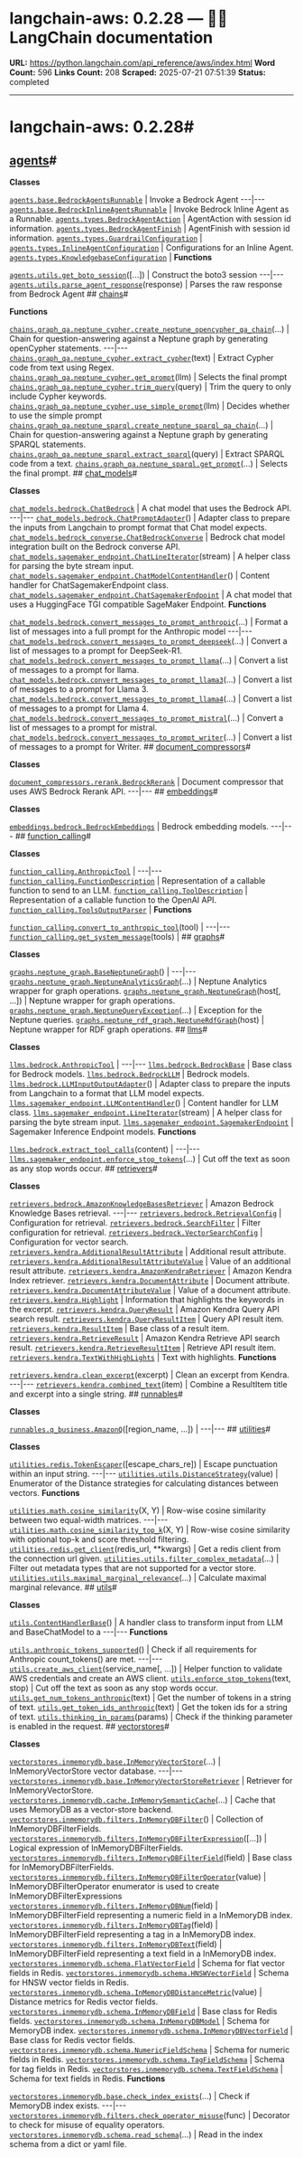 # langchain-aws: 0.2.28 — 🦜🔗 LangChain  documentation

**URL:** https://python.langchain.com/api_reference/aws/index.html
**Word Count:** 596
**Links Count:** 208
**Scraped:** 2025-07-21 07:51:39
**Status:** completed

---

# langchain-aws: 0.2.28\#

## [agents](https://python.langchain.com/api_reference/aws/agents.html#langchain-aws-agents)\#

**Classes**

[`agents.base.BedrockAgentsRunnable`](https://python.langchain.com/api_reference/aws/agents/langchain_aws.agents.base.BedrockAgentsRunnable.html#langchain_aws.agents.base.BedrockAgentsRunnable "langchain_aws.agents.base.BedrockAgentsRunnable") | Invoke a Bedrock Agent   ---|---   [`agents.base.BedrockInlineAgentsRunnable`](https://python.langchain.com/api_reference/aws/agents/langchain_aws.agents.base.BedrockInlineAgentsRunnable.html#langchain_aws.agents.base.BedrockInlineAgentsRunnable "langchain_aws.agents.base.BedrockInlineAgentsRunnable") | Invoke Bedrock Inline Agent as a Runnable.   [`agents.types.BedrockAgentAction`](https://python.langchain.com/api_reference/aws/agents/langchain_aws.agents.types.BedrockAgentAction.html#langchain_aws.agents.types.BedrockAgentAction "langchain_aws.agents.types.BedrockAgentAction") | AgentAction with session id information.   [`agents.types.BedrockAgentFinish`](https://python.langchain.com/api_reference/aws/agents/langchain_aws.agents.types.BedrockAgentFinish.html#langchain_aws.agents.types.BedrockAgentFinish "langchain_aws.agents.types.BedrockAgentFinish") | AgentFinish with session id information.   [`agents.types.GuardrailConfiguration`](https://python.langchain.com/api_reference/aws/agents/langchain_aws.agents.types.GuardrailConfiguration.html#langchain_aws.agents.types.GuardrailConfiguration "langchain_aws.agents.types.GuardrailConfiguration") |    [`agents.types.InlineAgentConfiguration`](https://python.langchain.com/api_reference/aws/agents/langchain_aws.agents.types.InlineAgentConfiguration.html#langchain_aws.agents.types.InlineAgentConfiguration "langchain_aws.agents.types.InlineAgentConfiguration") | Configurations for an Inline Agent.   [`agents.types.KnowledgebaseConfiguration`](https://python.langchain.com/api_reference/aws/agents/langchain_aws.agents.types.KnowledgebaseConfiguration.html#langchain_aws.agents.types.KnowledgebaseConfiguration "langchain_aws.agents.types.KnowledgebaseConfiguration") |       **Functions**

[`agents.utils.get_boto_session`](https://python.langchain.com/api_reference/aws/agents/langchain_aws.agents.utils.get_boto_session.html#langchain_aws.agents.utils.get_boto_session "langchain_aws.agents.utils.get_boto_session")\(\[...\]\) | Construct the boto3 session   ---|---   [`agents.utils.parse_agent_response`](https://python.langchain.com/api_reference/aws/agents/langchain_aws.agents.utils.parse_agent_response.html#langchain_aws.agents.utils.parse_agent_response "langchain_aws.agents.utils.parse_agent_response")\(response\) | Parses the raw response from Bedrock Agent      ## [chains](https://python.langchain.com/api_reference/aws/chains.html#langchain-aws-chains)\#

**Functions**

[`chains.graph_qa.neptune_cypher.create_neptune_opencypher_qa_chain`](https://python.langchain.com/api_reference/aws/chains/langchain_aws.chains.graph_qa.neptune_cypher.create_neptune_opencypher_qa_chain.html#langchain_aws.chains.graph_qa.neptune_cypher.create_neptune_opencypher_qa_chain "langchain_aws.chains.graph_qa.neptune_cypher.create_neptune_opencypher_qa_chain")\(...\) | Chain for question-answering against a Neptune graph by generating openCypher statements.   ---|---   [`chains.graph_qa.neptune_cypher.extract_cypher`](https://python.langchain.com/api_reference/aws/chains/langchain_aws.chains.graph_qa.neptune_cypher.extract_cypher.html#langchain_aws.chains.graph_qa.neptune_cypher.extract_cypher "langchain_aws.chains.graph_qa.neptune_cypher.extract_cypher")\(text\) | Extract Cypher code from text using Regex.   [`chains.graph_qa.neptune_cypher.get_prompt`](https://python.langchain.com/api_reference/aws/chains/langchain_aws.chains.graph_qa.neptune_cypher.get_prompt.html#langchain_aws.chains.graph_qa.neptune_cypher.get_prompt "langchain_aws.chains.graph_qa.neptune_cypher.get_prompt")\(llm\) | Selects the final prompt   [`chains.graph_qa.neptune_cypher.trim_query`](https://python.langchain.com/api_reference/aws/chains/langchain_aws.chains.graph_qa.neptune_cypher.trim_query.html#langchain_aws.chains.graph_qa.neptune_cypher.trim_query "langchain_aws.chains.graph_qa.neptune_cypher.trim_query")\(query\) | Trim the query to only include Cypher keywords.   [`chains.graph_qa.neptune_cypher.use_simple_prompt`](https://python.langchain.com/api_reference/aws/chains/langchain_aws.chains.graph_qa.neptune_cypher.use_simple_prompt.html#langchain_aws.chains.graph_qa.neptune_cypher.use_simple_prompt "langchain_aws.chains.graph_qa.neptune_cypher.use_simple_prompt")\(llm\) | Decides whether to use the simple prompt   [`chains.graph_qa.neptune_sparql.create_neptune_sparql_qa_chain`](https://python.langchain.com/api_reference/aws/chains/langchain_aws.chains.graph_qa.neptune_sparql.create_neptune_sparql_qa_chain.html#langchain_aws.chains.graph_qa.neptune_sparql.create_neptune_sparql_qa_chain "langchain_aws.chains.graph_qa.neptune_sparql.create_neptune_sparql_qa_chain")\(...\) | Chain for question-answering against a Neptune graph by generating SPARQL statements.   [`chains.graph_qa.neptune_sparql.extract_sparql`](https://python.langchain.com/api_reference/aws/chains/langchain_aws.chains.graph_qa.neptune_sparql.extract_sparql.html#langchain_aws.chains.graph_qa.neptune_sparql.extract_sparql "langchain_aws.chains.graph_qa.neptune_sparql.extract_sparql")\(query\) | Extract SPARQL code from a text.   [`chains.graph_qa.neptune_sparql.get_prompt`](https://python.langchain.com/api_reference/aws/chains/langchain_aws.chains.graph_qa.neptune_sparql.get_prompt.html#langchain_aws.chains.graph_qa.neptune_sparql.get_prompt "langchain_aws.chains.graph_qa.neptune_sparql.get_prompt")\(...\) | Selects the final prompt.      ## [chat\_models](https://python.langchain.com/api_reference/aws/chat_models.html#langchain-aws-chat-models)\#

**Classes**

[`chat_models.bedrock.ChatBedrock`](https://python.langchain.com/api_reference/aws/chat_models/langchain_aws.chat_models.bedrock.ChatBedrock.html#langchain_aws.chat_models.bedrock.ChatBedrock "langchain_aws.chat_models.bedrock.ChatBedrock") | A chat model that uses the Bedrock API.   ---|---   [`chat_models.bedrock.ChatPromptAdapter`](https://python.langchain.com/api_reference/aws/chat_models/langchain_aws.chat_models.bedrock.ChatPromptAdapter.html#langchain_aws.chat_models.bedrock.ChatPromptAdapter "langchain_aws.chat_models.bedrock.ChatPromptAdapter")\(\) | Adapter class to prepare the inputs from Langchain to prompt format that Chat model expects.   [`chat_models.bedrock_converse.ChatBedrockConverse`](https://python.langchain.com/api_reference/aws/chat_models/langchain_aws.chat_models.bedrock_converse.ChatBedrockConverse.html#langchain_aws.chat_models.bedrock_converse.ChatBedrockConverse "langchain_aws.chat_models.bedrock_converse.ChatBedrockConverse") | Bedrock chat model integration built on the Bedrock converse API.   [`chat_models.sagemaker_endpoint.ChatLineIterator`](https://python.langchain.com/api_reference/aws/chat_models/langchain_aws.chat_models.sagemaker_endpoint.ChatLineIterator.html#langchain_aws.chat_models.sagemaker_endpoint.ChatLineIterator "langchain_aws.chat_models.sagemaker_endpoint.ChatLineIterator")\(stream\) | A helper class for parsing the byte stream input.   [`chat_models.sagemaker_endpoint.ChatModelContentHandler`](https://python.langchain.com/api_reference/aws/chat_models/langchain_aws.chat_models.sagemaker_endpoint.ChatModelContentHandler.html#langchain_aws.chat_models.sagemaker_endpoint.ChatModelContentHandler "langchain_aws.chat_models.sagemaker_endpoint.ChatModelContentHandler")\(\) | Content handler for ChatSagemakerEndpoint class.   [`chat_models.sagemaker_endpoint.ChatSagemakerEndpoint`](https://python.langchain.com/api_reference/aws/chat_models/langchain_aws.chat_models.sagemaker_endpoint.ChatSagemakerEndpoint.html#langchain_aws.chat_models.sagemaker_endpoint.ChatSagemakerEndpoint "langchain_aws.chat_models.sagemaker_endpoint.ChatSagemakerEndpoint") | A chat model that uses a HuggingFace TGI compatible SageMaker Endpoint.      **Functions**

[`chat_models.bedrock.convert_messages_to_prompt_anthropic`](https://python.langchain.com/api_reference/aws/chat_models/langchain_aws.chat_models.bedrock.convert_messages_to_prompt_anthropic.html#langchain_aws.chat_models.bedrock.convert_messages_to_prompt_anthropic "langchain_aws.chat_models.bedrock.convert_messages_to_prompt_anthropic")\(...\) | Format a list of messages into a full prompt for the Anthropic model   ---|---   [`chat_models.bedrock.convert_messages_to_prompt_deepseek`](https://python.langchain.com/api_reference/aws/chat_models/langchain_aws.chat_models.bedrock.convert_messages_to_prompt_deepseek.html#langchain_aws.chat_models.bedrock.convert_messages_to_prompt_deepseek "langchain_aws.chat_models.bedrock.convert_messages_to_prompt_deepseek")\(...\) | Convert a list of messages to a prompt for DeepSeek-R1.   [`chat_models.bedrock.convert_messages_to_prompt_llama`](https://python.langchain.com/api_reference/aws/chat_models/langchain_aws.chat_models.bedrock.convert_messages_to_prompt_llama.html#langchain_aws.chat_models.bedrock.convert_messages_to_prompt_llama "langchain_aws.chat_models.bedrock.convert_messages_to_prompt_llama")\(...\) | Convert a list of messages to a prompt for llama.   [`chat_models.bedrock.convert_messages_to_prompt_llama3`](https://python.langchain.com/api_reference/aws/chat_models/langchain_aws.chat_models.bedrock.convert_messages_to_prompt_llama3.html#langchain_aws.chat_models.bedrock.convert_messages_to_prompt_llama3 "langchain_aws.chat_models.bedrock.convert_messages_to_prompt_llama3")\(...\) | Convert a list of messages to a prompt for Llama 3.   [`chat_models.bedrock.convert_messages_to_prompt_llama4`](https://python.langchain.com/api_reference/aws/chat_models/langchain_aws.chat_models.bedrock.convert_messages_to_prompt_llama4.html#langchain_aws.chat_models.bedrock.convert_messages_to_prompt_llama4 "langchain_aws.chat_models.bedrock.convert_messages_to_prompt_llama4")\(...\) | Convert a list of messages to a prompt for Llama 4.   [`chat_models.bedrock.convert_messages_to_prompt_mistral`](https://python.langchain.com/api_reference/aws/chat_models/langchain_aws.chat_models.bedrock.convert_messages_to_prompt_mistral.html#langchain_aws.chat_models.bedrock.convert_messages_to_prompt_mistral "langchain_aws.chat_models.bedrock.convert_messages_to_prompt_mistral")\(...\) | Convert a list of messages to a prompt for mistral.   [`chat_models.bedrock.convert_messages_to_prompt_writer`](https://python.langchain.com/api_reference/aws/chat_models/langchain_aws.chat_models.bedrock.convert_messages_to_prompt_writer.html#langchain_aws.chat_models.bedrock.convert_messages_to_prompt_writer "langchain_aws.chat_models.bedrock.convert_messages_to_prompt_writer")\(...\) | Convert a list of messages to a prompt for Writer.      ## [document\_compressors](https://python.langchain.com/api_reference/aws/document_compressors.html#langchain-aws-document-compressors)\#

**Classes**

[`document_compressors.rerank.BedrockRerank`](https://python.langchain.com/api_reference/aws/document_compressors/langchain_aws.document_compressors.rerank.BedrockRerank.html#langchain_aws.document_compressors.rerank.BedrockRerank "langchain_aws.document_compressors.rerank.BedrockRerank") | Document compressor that uses AWS Bedrock Rerank API.   ---|---      ## [embeddings](https://python.langchain.com/api_reference/aws/embeddings.html#langchain-aws-embeddings)\#

**Classes**

[`embeddings.bedrock.BedrockEmbeddings`](https://python.langchain.com/api_reference/aws/embeddings/langchain_aws.embeddings.bedrock.BedrockEmbeddings.html#langchain_aws.embeddings.bedrock.BedrockEmbeddings "langchain_aws.embeddings.bedrock.BedrockEmbeddings") | Bedrock embedding models.   ---|---      ## [function\_calling](https://python.langchain.com/api_reference/aws/function_calling.html#langchain-aws-function-calling)\#

**Classes**

[`function_calling.AnthropicTool`](https://python.langchain.com/api_reference/aws/function_calling/langchain_aws.function_calling.AnthropicTool.html#langchain_aws.function_calling.AnthropicTool "langchain_aws.function_calling.AnthropicTool") |    ---|---   [`function_calling.FunctionDescription`](https://python.langchain.com/api_reference/aws/function_calling/langchain_aws.function_calling.FunctionDescription.html#langchain_aws.function_calling.FunctionDescription "langchain_aws.function_calling.FunctionDescription") | Representation of a callable function to send to an LLM.   [`function_calling.ToolDescription`](https://python.langchain.com/api_reference/aws/function_calling/langchain_aws.function_calling.ToolDescription.html#langchain_aws.function_calling.ToolDescription "langchain_aws.function_calling.ToolDescription") | Representation of a callable function to the OpenAI API.   [`function_calling.ToolsOutputParser`](https://python.langchain.com/api_reference/aws/function_calling/langchain_aws.function_calling.ToolsOutputParser.html#langchain_aws.function_calling.ToolsOutputParser "langchain_aws.function_calling.ToolsOutputParser") |       **Functions**

[`function_calling.convert_to_anthropic_tool`](https://python.langchain.com/api_reference/aws/function_calling/langchain_aws.function_calling.convert_to_anthropic_tool.html#langchain_aws.function_calling.convert_to_anthropic_tool "langchain_aws.function_calling.convert_to_anthropic_tool")\(tool\) |    ---|---   [`function_calling.get_system_message`](https://python.langchain.com/api_reference/aws/function_calling/langchain_aws.function_calling.get_system_message.html#langchain_aws.function_calling.get_system_message "langchain_aws.function_calling.get_system_message")\(tools\) |       ## [graphs](https://python.langchain.com/api_reference/aws/graphs.html#langchain-aws-graphs)\#

**Classes**

[`graphs.neptune_graph.BaseNeptuneGraph`](https://python.langchain.com/api_reference/aws/graphs/langchain_aws.graphs.neptune_graph.BaseNeptuneGraph.html#langchain_aws.graphs.neptune_graph.BaseNeptuneGraph "langchain_aws.graphs.neptune_graph.BaseNeptuneGraph")\(\) |    ---|---   [`graphs.neptune_graph.NeptuneAnalyticsGraph`](https://python.langchain.com/api_reference/aws/graphs/langchain_aws.graphs.neptune_graph.NeptuneAnalyticsGraph.html#langchain_aws.graphs.neptune_graph.NeptuneAnalyticsGraph "langchain_aws.graphs.neptune_graph.NeptuneAnalyticsGraph")\(...\) | Neptune Analytics wrapper for graph operations.   [`graphs.neptune_graph.NeptuneGraph`](https://python.langchain.com/api_reference/aws/graphs/langchain_aws.graphs.neptune_graph.NeptuneGraph.html#langchain_aws.graphs.neptune_graph.NeptuneGraph "langchain_aws.graphs.neptune_graph.NeptuneGraph")\(host\[, ...\]\) | Neptune wrapper for graph operations.   [`graphs.neptune_graph.NeptuneQueryException`](https://python.langchain.com/api_reference/aws/graphs/langchain_aws.graphs.neptune_graph.NeptuneQueryException.html#langchain_aws.graphs.neptune_graph.NeptuneQueryException "langchain_aws.graphs.neptune_graph.NeptuneQueryException")\(...\) | Exception for the Neptune queries.   [`graphs.neptune_rdf_graph.NeptuneRdfGraph`](https://python.langchain.com/api_reference/aws/graphs/langchain_aws.graphs.neptune_rdf_graph.NeptuneRdfGraph.html#langchain_aws.graphs.neptune_rdf_graph.NeptuneRdfGraph "langchain_aws.graphs.neptune_rdf_graph.NeptuneRdfGraph")\(host\) | Neptune wrapper for RDF graph operations.      ## [llms](https://python.langchain.com/api_reference/aws/llms.html#langchain-aws-llms)\#

**Classes**

[`llms.bedrock.AnthropicTool`](https://python.langchain.com/api_reference/aws/llms/langchain_aws.llms.bedrock.AnthropicTool.html#langchain_aws.llms.bedrock.AnthropicTool "langchain_aws.llms.bedrock.AnthropicTool") |    ---|---   [`llms.bedrock.BedrockBase`](https://python.langchain.com/api_reference/aws/llms/langchain_aws.llms.bedrock.BedrockBase.html#langchain_aws.llms.bedrock.BedrockBase "langchain_aws.llms.bedrock.BedrockBase") | Base class for Bedrock models.   [`llms.bedrock.BedrockLLM`](https://python.langchain.com/api_reference/aws/llms/langchain_aws.llms.bedrock.BedrockLLM.html#langchain_aws.llms.bedrock.BedrockLLM "langchain_aws.llms.bedrock.BedrockLLM") | Bedrock models.   [`llms.bedrock.LLMInputOutputAdapter`](https://python.langchain.com/api_reference/aws/llms/langchain_aws.llms.bedrock.LLMInputOutputAdapter.html#langchain_aws.llms.bedrock.LLMInputOutputAdapter "langchain_aws.llms.bedrock.LLMInputOutputAdapter")\(\) | Adapter class to prepare the inputs from Langchain to a format that LLM model expects.   [`llms.sagemaker_endpoint.LLMContentHandler`](https://python.langchain.com/api_reference/aws/llms/langchain_aws.llms.sagemaker_endpoint.LLMContentHandler.html#langchain_aws.llms.sagemaker_endpoint.LLMContentHandler "langchain_aws.llms.sagemaker_endpoint.LLMContentHandler")\(\) | Content handler for LLM class.   [`llms.sagemaker_endpoint.LineIterator`](https://python.langchain.com/api_reference/aws/llms/langchain_aws.llms.sagemaker_endpoint.LineIterator.html#langchain_aws.llms.sagemaker_endpoint.LineIterator "langchain_aws.llms.sagemaker_endpoint.LineIterator")\(stream\) | A helper class for parsing the byte stream input.   [`llms.sagemaker_endpoint.SagemakerEndpoint`](https://python.langchain.com/api_reference/aws/llms/langchain_aws.llms.sagemaker_endpoint.SagemakerEndpoint.html#langchain_aws.llms.sagemaker_endpoint.SagemakerEndpoint "langchain_aws.llms.sagemaker_endpoint.SagemakerEndpoint") | Sagemaker Inference Endpoint models.      **Functions**

[`llms.bedrock.extract_tool_calls`](https://python.langchain.com/api_reference/aws/llms/langchain_aws.llms.bedrock.extract_tool_calls.html#langchain_aws.llms.bedrock.extract_tool_calls "langchain_aws.llms.bedrock.extract_tool_calls")\(content\) |    ---|---   [`llms.sagemaker_endpoint.enforce_stop_tokens`](https://python.langchain.com/api_reference/aws/llms/langchain_aws.llms.sagemaker_endpoint.enforce_stop_tokens.html#langchain_aws.llms.sagemaker_endpoint.enforce_stop_tokens "langchain_aws.llms.sagemaker_endpoint.enforce_stop_tokens")\(...\) | Cut off the text as soon as any stop words occur.      ## [retrievers](https://python.langchain.com/api_reference/aws/retrievers.html#langchain-aws-retrievers)\#

**Classes**

[`retrievers.bedrock.AmazonKnowledgeBasesRetriever`](https://python.langchain.com/api_reference/aws/retrievers/langchain_aws.retrievers.bedrock.AmazonKnowledgeBasesRetriever.html#langchain_aws.retrievers.bedrock.AmazonKnowledgeBasesRetriever "langchain_aws.retrievers.bedrock.AmazonKnowledgeBasesRetriever") | Amazon Bedrock Knowledge Bases retrieval.   ---|---   [`retrievers.bedrock.RetrievalConfig`](https://python.langchain.com/api_reference/aws/retrievers/langchain_aws.retrievers.bedrock.RetrievalConfig.html#langchain_aws.retrievers.bedrock.RetrievalConfig "langchain_aws.retrievers.bedrock.RetrievalConfig") | Configuration for retrieval.   [`retrievers.bedrock.SearchFilter`](https://python.langchain.com/api_reference/aws/retrievers/langchain_aws.retrievers.bedrock.SearchFilter.html#langchain_aws.retrievers.bedrock.SearchFilter "langchain_aws.retrievers.bedrock.SearchFilter") | Filter configuration for retrieval.   [`retrievers.bedrock.VectorSearchConfig`](https://python.langchain.com/api_reference/aws/retrievers/langchain_aws.retrievers.bedrock.VectorSearchConfig.html#langchain_aws.retrievers.bedrock.VectorSearchConfig "langchain_aws.retrievers.bedrock.VectorSearchConfig") | Configuration for vector search.   [`retrievers.kendra.AdditionalResultAttribute`](https://python.langchain.com/api_reference/aws/retrievers/langchain_aws.retrievers.kendra.AdditionalResultAttribute.html#langchain_aws.retrievers.kendra.AdditionalResultAttribute "langchain_aws.retrievers.kendra.AdditionalResultAttribute") | Additional result attribute.   [`retrievers.kendra.AdditionalResultAttributeValue`](https://python.langchain.com/api_reference/aws/retrievers/langchain_aws.retrievers.kendra.AdditionalResultAttributeValue.html#langchain_aws.retrievers.kendra.AdditionalResultAttributeValue "langchain_aws.retrievers.kendra.AdditionalResultAttributeValue") | Value of an additional result attribute.   [`retrievers.kendra.AmazonKendraRetriever`](https://python.langchain.com/api_reference/aws/retrievers/langchain_aws.retrievers.kendra.AmazonKendraRetriever.html#langchain_aws.retrievers.kendra.AmazonKendraRetriever "langchain_aws.retrievers.kendra.AmazonKendraRetriever") | Amazon Kendra Index retriever.   [`retrievers.kendra.DocumentAttribute`](https://python.langchain.com/api_reference/aws/retrievers/langchain_aws.retrievers.kendra.DocumentAttribute.html#langchain_aws.retrievers.kendra.DocumentAttribute "langchain_aws.retrievers.kendra.DocumentAttribute") | Document attribute.   [`retrievers.kendra.DocumentAttributeValue`](https://python.langchain.com/api_reference/aws/retrievers/langchain_aws.retrievers.kendra.DocumentAttributeValue.html#langchain_aws.retrievers.kendra.DocumentAttributeValue "langchain_aws.retrievers.kendra.DocumentAttributeValue") | Value of a document attribute.   [`retrievers.kendra.Highlight`](https://python.langchain.com/api_reference/aws/retrievers/langchain_aws.retrievers.kendra.Highlight.html#langchain_aws.retrievers.kendra.Highlight "langchain_aws.retrievers.kendra.Highlight") | Information that highlights the keywords in the excerpt.   [`retrievers.kendra.QueryResult`](https://python.langchain.com/api_reference/aws/retrievers/langchain_aws.retrievers.kendra.QueryResult.html#langchain_aws.retrievers.kendra.QueryResult "langchain_aws.retrievers.kendra.QueryResult") | Amazon Kendra Query API search result.   [`retrievers.kendra.QueryResultItem`](https://python.langchain.com/api_reference/aws/retrievers/langchain_aws.retrievers.kendra.QueryResultItem.html#langchain_aws.retrievers.kendra.QueryResultItem "langchain_aws.retrievers.kendra.QueryResultItem") | Query API result item.   [`retrievers.kendra.ResultItem`](https://python.langchain.com/api_reference/aws/retrievers/langchain_aws.retrievers.kendra.ResultItem.html#langchain_aws.retrievers.kendra.ResultItem "langchain_aws.retrievers.kendra.ResultItem") | Base class of a result item.   [`retrievers.kendra.RetrieveResult`](https://python.langchain.com/api_reference/aws/retrievers/langchain_aws.retrievers.kendra.RetrieveResult.html#langchain_aws.retrievers.kendra.RetrieveResult "langchain_aws.retrievers.kendra.RetrieveResult") | Amazon Kendra Retrieve API search result.   [`retrievers.kendra.RetrieveResultItem`](https://python.langchain.com/api_reference/aws/retrievers/langchain_aws.retrievers.kendra.RetrieveResultItem.html#langchain_aws.retrievers.kendra.RetrieveResultItem "langchain_aws.retrievers.kendra.RetrieveResultItem") | Retrieve API result item.   [`retrievers.kendra.TextWithHighLights`](https://python.langchain.com/api_reference/aws/retrievers/langchain_aws.retrievers.kendra.TextWithHighLights.html#langchain_aws.retrievers.kendra.TextWithHighLights "langchain_aws.retrievers.kendra.TextWithHighLights") | Text with highlights.      **Functions**

[`retrievers.kendra.clean_excerpt`](https://python.langchain.com/api_reference/aws/retrievers/langchain_aws.retrievers.kendra.clean_excerpt.html#langchain_aws.retrievers.kendra.clean_excerpt "langchain_aws.retrievers.kendra.clean_excerpt")\(excerpt\) | Clean an excerpt from Kendra.   ---|---   [`retrievers.kendra.combined_text`](https://python.langchain.com/api_reference/aws/retrievers/langchain_aws.retrievers.kendra.combined_text.html#langchain_aws.retrievers.kendra.combined_text "langchain_aws.retrievers.kendra.combined_text")\(item\) | Combine a ResultItem title and excerpt into a single string.      ## [runnables](https://python.langchain.com/api_reference/aws/runnables.html#langchain-aws-runnables)\#

**Classes**

[`runnables.q_business.AmazonQ`](https://python.langchain.com/api_reference/aws/runnables/langchain_aws.runnables.q_business.AmazonQ.html#langchain_aws.runnables.q_business.AmazonQ "langchain_aws.runnables.q_business.AmazonQ")\(\[region\_name, ...\]\) |    ---|---      ## [utilities](https://python.langchain.com/api_reference/aws/utilities.html#langchain-aws-utilities)\#

**Classes**

[`utilities.redis.TokenEscaper`](https://python.langchain.com/api_reference/aws/utilities/langchain_aws.utilities.redis.TokenEscaper.html#langchain_aws.utilities.redis.TokenEscaper "langchain_aws.utilities.redis.TokenEscaper")\(\[escape\_chars\_re\]\) | Escape punctuation within an input string.   ---|---   [`utilities.utils.DistanceStrategy`](https://python.langchain.com/api_reference/aws/utilities/langchain_aws.utilities.utils.DistanceStrategy.html#langchain_aws.utilities.utils.DistanceStrategy "langchain_aws.utilities.utils.DistanceStrategy")\(value\) | Enumerator of the Distance strategies for calculating distances between vectors.      **Functions**

[`utilities.math.cosine_similarity`](https://python.langchain.com/api_reference/aws/utilities/langchain_aws.utilities.math.cosine_similarity.html#langchain_aws.utilities.math.cosine_similarity "langchain_aws.utilities.math.cosine_similarity")\(X, Y\) | Row-wise cosine similarity between two equal-width matrices.   ---|---   [`utilities.math.cosine_similarity_top_k`](https://python.langchain.com/api_reference/aws/utilities/langchain_aws.utilities.math.cosine_similarity_top_k.html#langchain_aws.utilities.math.cosine_similarity_top_k "langchain_aws.utilities.math.cosine_similarity_top_k")\(X, Y\) | Row-wise cosine similarity with optional top-k and score threshold filtering.   [`utilities.redis.get_client`](https://python.langchain.com/api_reference/aws/utilities/langchain_aws.utilities.redis.get_client.html#langchain_aws.utilities.redis.get_client "langchain_aws.utilities.redis.get_client")\(redis\_url, \*\*kwargs\) | Get a redis client from the connection url given.   [`utilities.utils.filter_complex_metadata`](https://python.langchain.com/api_reference/aws/utilities/langchain_aws.utilities.utils.filter_complex_metadata.html#langchain_aws.utilities.utils.filter_complex_metadata "langchain_aws.utilities.utils.filter_complex_metadata")\(...\) | Filter out metadata types that are not supported for a vector store.   [`utilities.utils.maximal_marginal_relevance`](https://python.langchain.com/api_reference/aws/utilities/langchain_aws.utilities.utils.maximal_marginal_relevance.html#langchain_aws.utilities.utils.maximal_marginal_relevance "langchain_aws.utilities.utils.maximal_marginal_relevance")\(...\) | Calculate maximal marginal relevance.      ## [utils](https://python.langchain.com/api_reference/aws/utils.html#langchain-aws-utils)\#

**Classes**

[`utils.ContentHandlerBase`](https://python.langchain.com/api_reference/aws/utils/langchain_aws.utils.ContentHandlerBase.html#langchain_aws.utils.ContentHandlerBase "langchain_aws.utils.ContentHandlerBase")\(\) | A handler class to transform input from LLM and BaseChatModel to a   ---|---      **Functions**

[`utils.anthropic_tokens_supported`](https://python.langchain.com/api_reference/aws/utils/langchain_aws.utils.anthropic_tokens_supported.html#langchain_aws.utils.anthropic_tokens_supported "langchain_aws.utils.anthropic_tokens_supported")\(\) | Check if all requirements for Anthropic count\_tokens\(\) are met.   ---|---   [`utils.create_aws_client`](https://python.langchain.com/api_reference/aws/utils/langchain_aws.utils.create_aws_client.html#langchain_aws.utils.create_aws_client "langchain_aws.utils.create_aws_client")\(service\_name\[, ...\]\) | Helper function to validate AWS credentials and create an AWS client.   [`utils.enforce_stop_tokens`](https://python.langchain.com/api_reference/aws/utils/langchain_aws.utils.enforce_stop_tokens.html#langchain_aws.utils.enforce_stop_tokens "langchain_aws.utils.enforce_stop_tokens")\(text, stop\) | Cut off the text as soon as any stop words occur.   [`utils.get_num_tokens_anthropic`](https://python.langchain.com/api_reference/aws/utils/langchain_aws.utils.get_num_tokens_anthropic.html#langchain_aws.utils.get_num_tokens_anthropic "langchain_aws.utils.get_num_tokens_anthropic")\(text\) | Get the number of tokens in a string of text.   [`utils.get_token_ids_anthropic`](https://python.langchain.com/api_reference/aws/utils/langchain_aws.utils.get_token_ids_anthropic.html#langchain_aws.utils.get_token_ids_anthropic "langchain_aws.utils.get_token_ids_anthropic")\(text\) | Get the token ids for a string of text.   [`utils.thinking_in_params`](https://python.langchain.com/api_reference/aws/utils/langchain_aws.utils.thinking_in_params.html#langchain_aws.utils.thinking_in_params "langchain_aws.utils.thinking_in_params")\(params\) | Check if the thinking parameter is enabled in the request.      ## [vectorstores](https://python.langchain.com/api_reference/aws/vectorstores.html#langchain-aws-vectorstores)\#

**Classes**

[`vectorstores.inmemorydb.base.InMemoryVectorStore`](https://python.langchain.com/api_reference/aws/vectorstores/langchain_aws.vectorstores.inmemorydb.base.InMemoryVectorStore.html#langchain_aws.vectorstores.inmemorydb.base.InMemoryVectorStore "langchain_aws.vectorstores.inmemorydb.base.InMemoryVectorStore")\(...\) | InMemoryVectorStore vector database.   ---|---   [`vectorstores.inmemorydb.base.InMemoryVectorStoreRetriever`](https://python.langchain.com/api_reference/aws/vectorstores/langchain_aws.vectorstores.inmemorydb.base.InMemoryVectorStoreRetriever.html#langchain_aws.vectorstores.inmemorydb.base.InMemoryVectorStoreRetriever "langchain_aws.vectorstores.inmemorydb.base.InMemoryVectorStoreRetriever") | Retriever for InMemoryVectorStore.   [`vectorstores.inmemorydb.cache.InMemorySemanticCache`](https://python.langchain.com/api_reference/aws/vectorstores/langchain_aws.vectorstores.inmemorydb.cache.InMemorySemanticCache.html#langchain_aws.vectorstores.inmemorydb.cache.InMemorySemanticCache "langchain_aws.vectorstores.inmemorydb.cache.InMemorySemanticCache")\(...\) | Cache that uses MemoryDB as a vector-store backend.   [`vectorstores.inmemorydb.filters.InMemoryDBFilter`](https://python.langchain.com/api_reference/aws/vectorstores/langchain_aws.vectorstores.inmemorydb.filters.InMemoryDBFilter.html#langchain_aws.vectorstores.inmemorydb.filters.InMemoryDBFilter "langchain_aws.vectorstores.inmemorydb.filters.InMemoryDBFilter")\(\) | Collection of InMemoryDBFilterFields.   [`vectorstores.inmemorydb.filters.InMemoryDBFilterExpression`](https://python.langchain.com/api_reference/aws/vectorstores/langchain_aws.vectorstores.inmemorydb.filters.InMemoryDBFilterExpression.html#langchain_aws.vectorstores.inmemorydb.filters.InMemoryDBFilterExpression "langchain_aws.vectorstores.inmemorydb.filters.InMemoryDBFilterExpression")\(\[...\]\) | Logical expression of InMemoryDBFilterFields.   [`vectorstores.inmemorydb.filters.InMemoryDBFilterField`](https://python.langchain.com/api_reference/aws/vectorstores/langchain_aws.vectorstores.inmemorydb.filters.InMemoryDBFilterField.html#langchain_aws.vectorstores.inmemorydb.filters.InMemoryDBFilterField "langchain_aws.vectorstores.inmemorydb.filters.InMemoryDBFilterField")\(field\) | Base class for InMemoryDBFilterFields.   [`vectorstores.inmemorydb.filters.InMemoryDBFilterOperator`](https://python.langchain.com/api_reference/aws/vectorstores/langchain_aws.vectorstores.inmemorydb.filters.InMemoryDBFilterOperator.html#langchain_aws.vectorstores.inmemorydb.filters.InMemoryDBFilterOperator "langchain_aws.vectorstores.inmemorydb.filters.InMemoryDBFilterOperator")\(value\) | InMemoryDBFilterOperator enumerator is used to create InMemoryDBFilterExpressions   [`vectorstores.inmemorydb.filters.InMemoryDBNum`](https://python.langchain.com/api_reference/aws/vectorstores/langchain_aws.vectorstores.inmemorydb.filters.InMemoryDBNum.html#langchain_aws.vectorstores.inmemorydb.filters.InMemoryDBNum "langchain_aws.vectorstores.inmemorydb.filters.InMemoryDBNum")\(field\) | InMemoryDBFilterField representing a numeric field in a InMemoryDB index.   [`vectorstores.inmemorydb.filters.InMemoryDBTag`](https://python.langchain.com/api_reference/aws/vectorstores/langchain_aws.vectorstores.inmemorydb.filters.InMemoryDBTag.html#langchain_aws.vectorstores.inmemorydb.filters.InMemoryDBTag "langchain_aws.vectorstores.inmemorydb.filters.InMemoryDBTag")\(field\) | InMemoryDBFilterField representing a tag in a InMemoryDB index.   [`vectorstores.inmemorydb.filters.InMemoryDBText`](https://python.langchain.com/api_reference/aws/vectorstores/langchain_aws.vectorstores.inmemorydb.filters.InMemoryDBText.html#langchain_aws.vectorstores.inmemorydb.filters.InMemoryDBText "langchain_aws.vectorstores.inmemorydb.filters.InMemoryDBText")\(field\) | InMemoryDBFilterField representing a text field in a InMemoryDB index.   [`vectorstores.inmemorydb.schema.FlatVectorField`](https://python.langchain.com/api_reference/aws/vectorstores/langchain_aws.vectorstores.inmemorydb.schema.FlatVectorField.html#langchain_aws.vectorstores.inmemorydb.schema.FlatVectorField "langchain_aws.vectorstores.inmemorydb.schema.FlatVectorField") | Schema for flat vector fields in Redis.   [`vectorstores.inmemorydb.schema.HNSWVectorField`](https://python.langchain.com/api_reference/aws/vectorstores/langchain_aws.vectorstores.inmemorydb.schema.HNSWVectorField.html#langchain_aws.vectorstores.inmemorydb.schema.HNSWVectorField "langchain_aws.vectorstores.inmemorydb.schema.HNSWVectorField") | Schema for HNSW vector fields in Redis.   [`vectorstores.inmemorydb.schema.InMemoryDBDistanceMetric`](https://python.langchain.com/api_reference/aws/vectorstores/langchain_aws.vectorstores.inmemorydb.schema.InMemoryDBDistanceMetric.html#langchain_aws.vectorstores.inmemorydb.schema.InMemoryDBDistanceMetric "langchain_aws.vectorstores.inmemorydb.schema.InMemoryDBDistanceMetric")\(value\) | Distance metrics for Redis vector fields.   [`vectorstores.inmemorydb.schema.InMemoryDBField`](https://python.langchain.com/api_reference/aws/vectorstores/langchain_aws.vectorstores.inmemorydb.schema.InMemoryDBField.html#langchain_aws.vectorstores.inmemorydb.schema.InMemoryDBField "langchain_aws.vectorstores.inmemorydb.schema.InMemoryDBField") | Base class for Redis fields.   [`vectorstores.inmemorydb.schema.InMemoryDBModel`](https://python.langchain.com/api_reference/aws/vectorstores/langchain_aws.vectorstores.inmemorydb.schema.InMemoryDBModel.html#langchain_aws.vectorstores.inmemorydb.schema.InMemoryDBModel "langchain_aws.vectorstores.inmemorydb.schema.InMemoryDBModel") | Schema for MemoryDB index.   [`vectorstores.inmemorydb.schema.InMemoryDBVectorField`](https://python.langchain.com/api_reference/aws/vectorstores/langchain_aws.vectorstores.inmemorydb.schema.InMemoryDBVectorField.html#langchain_aws.vectorstores.inmemorydb.schema.InMemoryDBVectorField "langchain_aws.vectorstores.inmemorydb.schema.InMemoryDBVectorField") | Base class for Redis vector fields.   [`vectorstores.inmemorydb.schema.NumericFieldSchema`](https://python.langchain.com/api_reference/aws/vectorstores/langchain_aws.vectorstores.inmemorydb.schema.NumericFieldSchema.html#langchain_aws.vectorstores.inmemorydb.schema.NumericFieldSchema "langchain_aws.vectorstores.inmemorydb.schema.NumericFieldSchema") | Schema for numeric fields in Redis.   [`vectorstores.inmemorydb.schema.TagFieldSchema`](https://python.langchain.com/api_reference/aws/vectorstores/langchain_aws.vectorstores.inmemorydb.schema.TagFieldSchema.html#langchain_aws.vectorstores.inmemorydb.schema.TagFieldSchema "langchain_aws.vectorstores.inmemorydb.schema.TagFieldSchema") | Schema for tag fields in Redis.   [`vectorstores.inmemorydb.schema.TextFieldSchema`](https://python.langchain.com/api_reference/aws/vectorstores/langchain_aws.vectorstores.inmemorydb.schema.TextFieldSchema.html#langchain_aws.vectorstores.inmemorydb.schema.TextFieldSchema "langchain_aws.vectorstores.inmemorydb.schema.TextFieldSchema") | Schema for text fields in Redis.      **Functions**

[`vectorstores.inmemorydb.base.check_index_exists`](https://python.langchain.com/api_reference/aws/vectorstores/langchain_aws.vectorstores.inmemorydb.base.check_index_exists.html#langchain_aws.vectorstores.inmemorydb.base.check_index_exists "langchain_aws.vectorstores.inmemorydb.base.check_index_exists")\(...\) | Check if MemoryDB index exists.   ---|---   [`vectorstores.inmemorydb.filters.check_operator_misuse`](https://python.langchain.com/api_reference/aws/vectorstores/langchain_aws.vectorstores.inmemorydb.filters.check_operator_misuse.html#langchain_aws.vectorstores.inmemorydb.filters.check_operator_misuse "langchain_aws.vectorstores.inmemorydb.filters.check_operator_misuse")\(func\) | Decorator to check for misuse of equality operators.   [`vectorstores.inmemorydb.schema.read_schema`](https://python.langchain.com/api_reference/aws/vectorstores/langchain_aws.vectorstores.inmemorydb.schema.read_schema.html#langchain_aws.vectorstores.inmemorydb.schema.read_schema "langchain_aws.vectorstores.inmemorydb.schema.read_schema")\(...\) | Read in the index schema from a dict or yaml file.